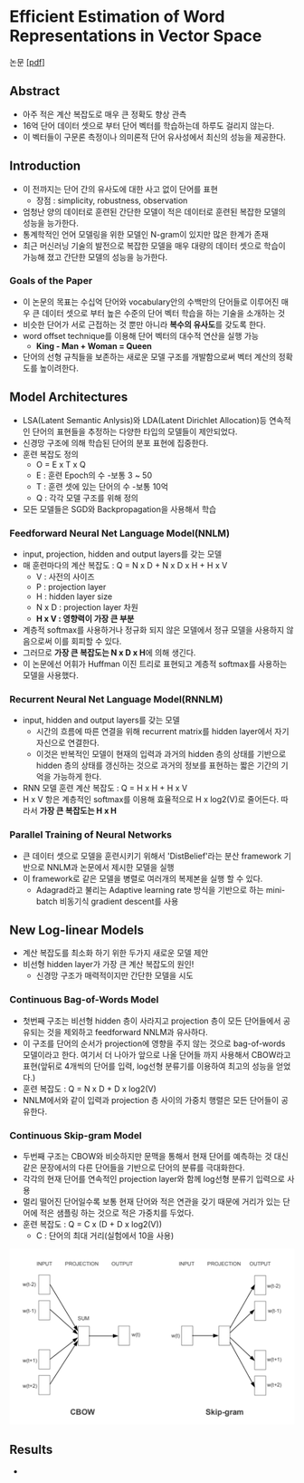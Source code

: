 # Efficient Estimation of Word Representations in Vector Space

논문 [[pdf]](https://arxiv.org/pdf/1301.3781.pdf)

## Abstract
- 아주 적은 계산 복잡도로 매우 큰 정확도 향상 관측
- 16억 단어 데이터 셋으로 부터 단어 벡터를 학습하는데 하루도 걸리지 않는다.
- 이 벡터들이 구문론 측정이나 의미론적 단어 유사성에서 최신의 성능을 제공한다.

## Introduction
- 이 전까지는 단어 간의 유사도에 대한 사고 없이 단어를 표현
    - 장점 : simplicity, robustness, observation
- 엄청난 양의 데이터로 훈련된 간단한 모델이 적은 데이터로 훈련된 복잡한 모델의 성능을 능가한다.
- 통계학적인 언어 모델링을 위한 모델인 N-gram이 있지만 많은 한계가 존재
- 최근 머신러닝 기술의 발전으로 복잡한 모델을 매우 대량의 데이터 셋으로 학습이 가능해 졌고 간단한 모델의 성능을 능가한다.

### Goals of the Paper
- 이 논문의 목표는 수십억 단어와 vocabulary안의 수백만의 단어들로 이루어진 매우 큰 데이터 셋으로 부터 높은 수준의 단어 벡터 학습을 하는 기술을 소개하는 것
- 비슷한 단어가 서로 근접하는 것 뿐만 아니라 **복수의 유사도**를 갖도록 한다.
- word offset technique를 이용해 단어 벡터의 대수적 연산을 실행 가능
    - **King - Man + Woman = Queen**
- 단어의 선형 규칙들을 보존하는 새로운 모델 구조를 개발함으로써 벡터 계산의 정확도를 높이려한다.

## Model Architectures
- LSA(Latent Semantic Anlysis)와 LDA(Latent Dirichlet Allocation)등 연속적인 단어의 표현들을 추정하는 다양한 타입의 모델들이 제안되었다.
- 신경망 구조에 의해 학습된 단어의 분포 표현에 집중한다.
- 훈련 복잡도 정의
    - O = E x T x Q
    - E : 훈련 Epoch의 수 -보통 3 ~ 50
    - T : 훈련 셋에 있는 단어의 수 -보통 10억
    - Q : 각각 모델 구조를 위해 정의
- 모든 모델들은 SGD와 Backpropagation을 사용해서 학습

### Feedforward Neural Net Language Model(NNLM)
- input, projection, hidden and output layers를 갖는 모델
- 매 훈련마다의 계산 복잡도 : Q = N x D + N x D x H + H x V
    - V : 사전의 사이즈
    - P : projection layer
    - H : hidden layer size
    - N x D : projection layer 차원
    - **H x V : 영향력이 가장 큰 부분**
- 계층적 softmax를 사용하거나 정규화 되지 않은 모델에서 정규 모델을 사용하지 않음으로써 이를 회피할 수 있다.
- 그러므로 **가장 큰 복잡도는 N x D x H**에 의해 생긴다.
- 이 논문에선 어휘가 Huffman 이진 트리로 표현되고 계층적 softmax를 사용하는 모델을 사용했다.

### Recurrent Neural Net Language Model(RNNLM)
- input, hidden and output layers를 갖는 모델
    - 시간의 흐름에 따른 연결을 위해 recurrent matrix를 hidden layer에서 자기 자신으로 연결한다.
    - 이것은 반복적인 모델이 현재의 입력과 과거의 hidden 층의 상태를 기반으로 hidden 층의 상태를 갱신하는 것으로 과거의 정보를 표현하는 짧은 기간의 기억을 가능하게 한다.
- RNN 모델 훈련 계산 복잡도 : Q = H x H + H x V
- H x V 항은 계층적인 softmax를 이용해 효율적으로 H x log2(V)로 줄어든다. 따라서 **가장 큰 복잡도는 H x H**

### Parallel Training of Neural Networks
- 큰 데이터 셋으로 모델을 훈련시키기 위해서 'DistBelief'라는 분산 framework 기반으로 NNLM과 논문에서 제시한 모델을 실행
- 이 framework로 같은 모델을 병렬로 여러개의 복제본을 실행 할 수 있다.
    - Adagrad라고 불리는 Adaptive learning rate 방식을 기반으로 하는 mini-batch 비동기식 gradient descent를 사용
## New Log-linear Models
- 계산 복잡도를 최소화 하기 위한 두가지 새로운 모델 제안
- 비선형 hidden layer가 가장 큰 계산 복잡도의 원인!
    - 신경망 구조가 매력적이지만 간단한 모델을 시도

### Continuous Bag-of-Words Model
- 첫번째 구조는 비선형 hidden 층이 사라지고 projection 층이 모든 단어들에서 공유되는 것을 제외하고 feedforward NNLM과 유사하다.
- 이 구조를 단어의 순서가 projection에 영향을 주지 않는 것으로 bag-of-words 모델이라고 한다. 여기서 더 나아가 앞으로 나올 단어들 까지 사용해서 CBOW라고 표현(앞뒤로 4개씩의 단어를 입력, log선형 분류기를 이용하여 최고의 성능을 얻었다.)
- 훈련 복잡도 : Q = N x D + D x log2(V)
- NNLM에서와 같이 입력과 projection 층 사이의 가중치 행렬은 모든 단어들이 공유한다.

### Continuous Skip-gram Model
- 두번째 구조는 CBOW와 비슷하지만 문맥을 통해서 현재 단어를 예측하는 것 대신 같은 문장에서의 다른 단어들을 기반으로 단어의 분류를 극대화한다.
- 각각의 현재 단어를 연속적인 projection layer와 함께 log선형 분류기 입력으로 사용
- 멀리 떨어진 단어일수록 보통 현재 단어와 적은 연관을 갖기 때문에 거리가 있는 단어에 적은 샘플링 하는 것으로 적은 가중치를 두었다.
- 훈련 복잡도 : Q = C x (D + D x log2(V))
    - C : 단어의 최대 거리(실험에서 10을 사용)

![cbow_skipgram](https://github.com/yanggyu17/DeepLearning_papers/blob/master/images/CBOW_SkipGram.png)

## Results
- 
